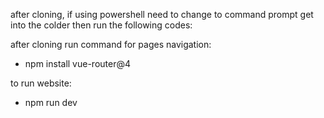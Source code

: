 after cloning, if using powershell need to change to command prompt
get into the colder then run the following codes:

after cloning run command for pages navigation:
- npm install vue-router@4

to run website:
- npm run dev
